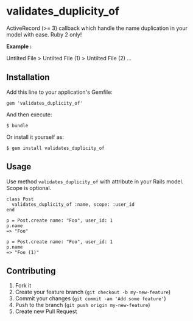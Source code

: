 # validates_duplicity_of

ActiveRecord (>= 3) callback which handle the name duplication in your model with ease.
Ruby 2 only!

**Example :**

Untilted File > Untilted File (1) > Untilted File (2) …

## Installation

Add this line to your application's Gemfile:

    gem 'validates_duplicity_of'

And then execute:

    $ bundle

Or install it yourself as:

    $ gem install validates_duplicity_of

## Usage

Use method `validates_duplicity_of` with attribute in your Rails model. Scope is optional.

	class Post
	  validates_duplicity_of :name, scope: :user_id
	end
	
	p = Post.create name: "Foo", user_id: 1
	p.name
	=> "Foo"
	
	p = Post.create name: "Foo", user_id: 1
	p.name
	=> "Foo (1)"


## Contributing

1. Fork it
2. Create your feature branch (`git checkout -b my-new-feature`)
3. Commit your changes (`git commit -am 'Add some feature'`)
4. Push to the branch (`git push origin my-new-feature`)
5. Create new Pull Request
